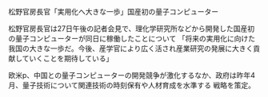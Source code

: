 松野官房長官「実用化へ大きな一歩」国産初の量子コンピューター

松野官房長官は27日午後の記者会見で、理化学研究所などから開発した国産初の量子コンピューターが同日に稼働したことについて
「将来の実用化に向けた我国の大きな一歩だ。今後、産学官により広く活され産業研究の発展に大きく貢献していくことを期待している」

欧米p、中国との量子コンピューターの開発競争が激化するなか、政府は昨年4月、量子技術について関連技術の時刻保有や人材育成を水準する
戦略を策定。
